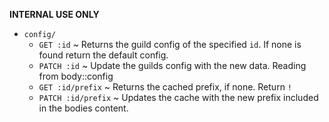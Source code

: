 __INTERNAL USE ONLY__

- ``config/``
	- ``GET :id`` ~ Returns the guild config of the specified ``id``. If none is found return the default config.
	- ``PATCH :id`` ~ Update the guilds config with the new data. Reading from body::config
	- ``GET :id/prefix`` ~ Returns the cached prefix, if none. Return `!`
	- ``PATCH :id/prefix`` ~ Updates the cache with the new prefix included in the bodies content.